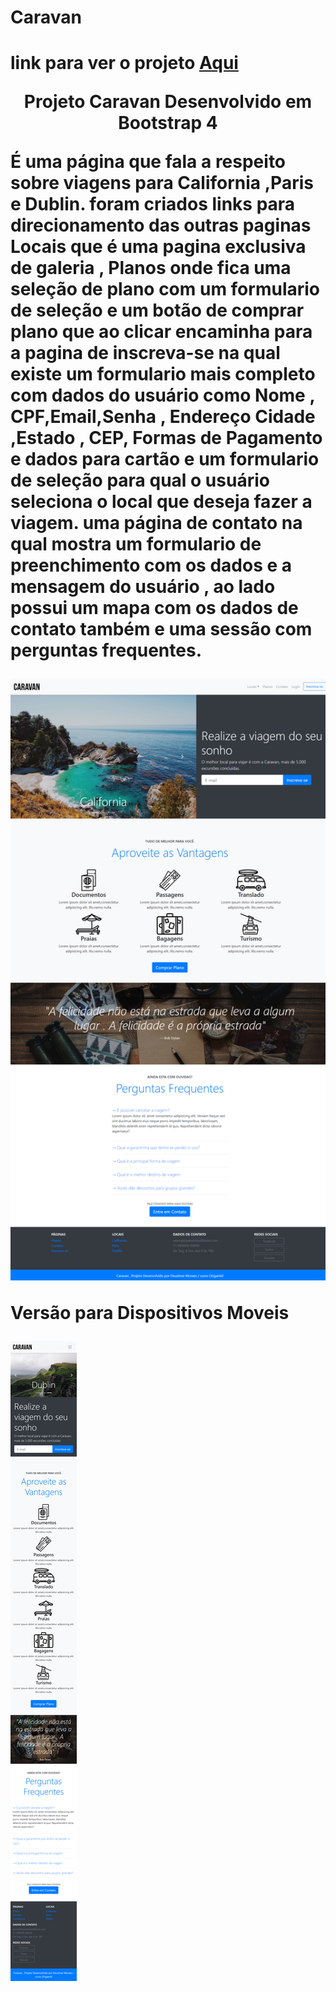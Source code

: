 <h1>Caravan<h1>
  <p>link para ver o projeto <a href="https://caravan-eq56n3dze-deusimarmms.vercel.app/index.html">Aqui</a></p>
<p align="center">Projeto Caravan Desenvolvido em Bootstrap 4</p>
<p>É uma página que fala a respeito sobre viagens para California ,Paris e Dublin. foram criados links para direcionamento das outras paginas
Locais que é uma pagina exclusiva de galeria , Planos onde fica uma seleção de plano com um formulario de seleção e um botão de comprar plano que ao clicar encaminha para a pagina de inscreva-se na qual existe um formulario mais completo com dados do usuário como Nome , CPF,Email,Senha , Endereço Cidade ,Estado , CEP, Formas de Pagamento e dados para cartão  e um formulario de seleção para qual o usuário seleciona o local que deseja fazer a viagem.
uma página de contato na qual mostra um formulario de preenchimento com os dados e a mensagem do usuário , ao lado possui um mapa com os dados de contato também
e uma sessão com perguntas frequentes. 
</p>
<img src="./assets/screenshot/caravan-desktop-index.png">

<p>Versão para Dispositivos Moveis</p>
<img src="./assets/screenshot/caravan-mobile-index.png">

